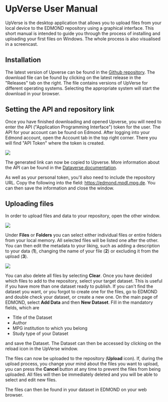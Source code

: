 # UpVerse User Manual
UpVerse is the desktop application that allows you to upload files from your local device to the EDMOND repository using a graphical interface. This short manual is intended to guide you through the process of installing and uploading your first files on Windows. The whole process is also visualised in a screencast.
## Installation
The latest version of Upverse can be found in the [Github repository](https://github.com/MPDL/upverse). The download file can be found by clicking on the latest release in the "Releases" tab on the right. The file contains versions of UpVerse for different operating systems. Selecting the appropriate system will start the download in your browser.
## Setting the API and repository link
Once you have finished downloading and opened Upverse, you will need to enter the API ("Application Programming Interface") token for the user. The API for your account can be found on Edmond. After logging into your Edmond account, open the Account tab in the top right corner. There you will find "API Token" where the token is created.

![](https://pad.gwdg.de/uploads/ae4e78fe-5794-4009-83f9-5b8299c07f82.png)


The generated link can now be copied to Upverse. More information about the API can be found in the [Dataverse documentation](https://guides.dataverse.org/en/5.13/api/).

As well as your personal token, you'll also need to include the repository URL. Copy the following into the field: https://edmond.mpdl.mpg.de. You can then save the information and close the window. 
## Uploading files
In order to upload files and data to your repository, open the other window. 

![](https://pad.gwdg.de/uploads/a4fcebd9-0806-4fde-b62b-85c8a56f8dbb.png)

Under **Files** or **Folders** you can select either individual files or entire folders from your local memory. All selected files will be listed one after the other. You can then edit the metadata to your liking, such as adding a description to your data (**1**), changing the name of your file (**2**) or excluding it from the upload (**3**).

![](https://pad.gwdg.de/uploads/68094b2c-46f6-4735-afc5-483cf45a3928.png)

You can also delete all files by selecting **Clear**. Once you have decided which files to add to the repository, select your target dataset. This is useful if you have more than one dataset ready to publish. If you can't find the dataset you want, or you forgot to create one for the files, go to EDMOND and double check your dataset, or create a new one. On the main page of EDMOND, select **Add Data** and then **New Dataset**. Fill in the mandatory fields, which are

* Title of the Dataset
* Author
* MPG institution to which you belong
* Study type of your Dataset

and save the Dataset. The Dataset can then be accessed by clicking on the reload icon in the UpVerse window. 

The files can now be uploaded to the repository (**Upload** icon). If, during the upload process, you change your mind about the files you want to upload, you can press the **Cancel** button at any time to prevent the files from being uploaded. All files will then be immediately deleted and you will be able to select and edit new files. 

The files can then be found in your dataset in EDMOND on your web browser.
